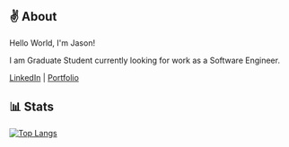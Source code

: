 ## ✌ About
Hello World, I'm Jason! 


I am Graduate Student currently looking for work as a Software Engineer.


[LinkedIn](https://www.linkedin.com/in/jason-tuyen/) | [Portfolio](https://www.jasontuyen.com/about)

## 📊 Stats
[![Top Langs](https://github-readme-stats.vercel.app/api/top-langs/?username=jasontuyen&layout=compact)](https://github.com/anuraghazra/github-readme-stats)
